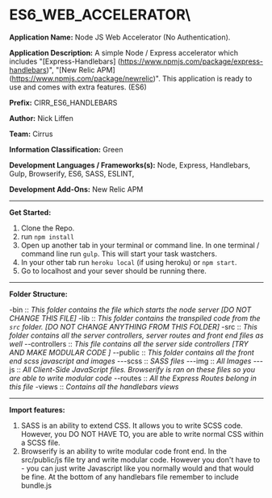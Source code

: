 # ES6_WEB_ACCELERATOR\

**Application Name:** Node JS Web Accelerator (No Authentication).

**Application Description:** A simple Node / Express accelerator which includes "[Express-Handlebars] (https://www.npmjs.com/package/express-handlebars)", "[New Relic APM] (https://www.npmjs.com/package/newrelic)".
This application is ready to use and comes with extra features. (ES6)

**Prefix:** CIRR_ES6_HANDLEBARS

**Author:** Nick Liffen

**Team:** Cirrus

**Information Classification:** Green

**Development Languages / Frameworks(s):** Node, Express, Handlebars, Gulp, Browserify, ES6, SASS, ESLINT,

**Development Add-Ons:** New Relic APM

---

**Get Started:**

1. Clone the Repo.
2. run `npm install`
3. Open up another tab in your terminal or command line. In one terminal / command line run `gulp`. This will start your task wastchers.
3. In your other tab run `heroku local` (if using heroku) or `npm start`.
1. Go to localhost and your sever should be running there.

---

**Folder Structure:**

-bin :: *This folder contains the file which starts the node server [DO NOT CHANGE THIS FILE]*
-lib :: *This folder contains the transpiled code from the `src` folder. [DO NOT CHANGE ANYTHING FROM THIS FOLDER]*
-src :: *This folder contains all the server controllers, server routes and front end files as well*
--controllers :: *This file contains all the server side controllers [TRY AND MAKE MODULAR CODE ]*
--public :: *This folder contains all the front end scss javascript and images*
---scss :: *SASS files*
---img :: *All Images*
---js :: *All Client-Side JavaScript files. Browserify is ran on these files so you are able to write modular code*
--routes :: *All the Express Routes belong in this file*
-views :: *Contains all the handlebars views*

---

**Import features:**

1. SASS is an ability to extend CSS. It allows you to write SCSS code. However, you DO NOT HAVE TO, you are able to write normal CSS within a SCSS file.
2. Browserify is an ability to write modular code front end. In the src/public/js file try and write modular code. However you don't have to - you can just write Javascript like you normally would and that would be fine. At the bottom of any handlebars file remember to include bundle.js

